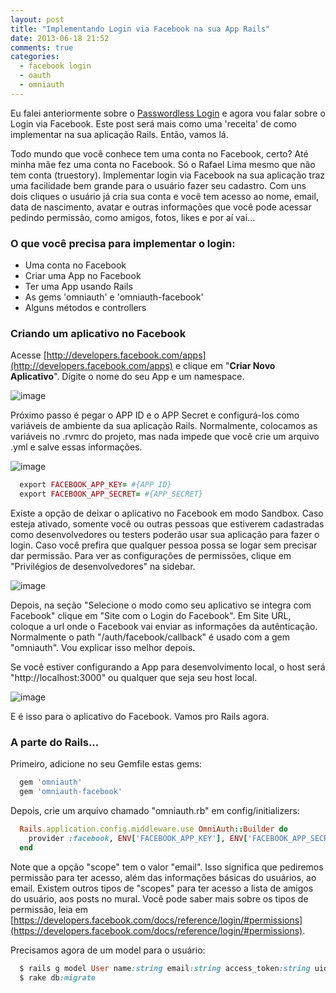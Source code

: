 ```yaml
---
layout: post
title: "Implementando Login via Facebook na sua App Rails"
date: 2013-06-18 21:52
comments: true
categories:
  - facebook login
  - oauth
  - omniauth
---
```


Eu falei anteriormente sobre o [Passwordless Login](http://helabs.com.br/blog/2013/04/11/passwordless-login/) e agora vou falar sobre o Login via Facebook. Este post será mais como uma 'receita' de como implementar na sua aplicação Rails. Então, vamos lá.

<!--more-->

Todo mundo que você conhece tem uma conta no Facebook, certo? Até minha mãe fez uma conta no Facebook. Só o Rafael Lima mesmo que não tem conta (truestory). Implementar login via Facebook na sua aplicação traz uma facilidade bem grande para o usuário fazer seu cadastro. Com uns dois cliques o usuário já cria sua conta e você tem acesso ao nome, email, data de nascimento, avatar e outras informações que você pode acessar pedindo permissão, como amigos, fotos, likes e por aí vai...

### O que você precisa para implementar o login:
- Uma conta no Facebook
- Criar uma App no Facebook
- Ter uma App usando Rails
- As gems 'omniauth' e 'omniauth-facebook'
- Alguns métodos e controllers

### Criando um aplicativo no Facebook

Acesse [http://developers.facebook.com/apps](http://developers.facebook.com/apps) e clique em "**Criar Novo Aplicativo**". Digite o nome do seu App e um namespace.

![image](/images/posts/facebook-login/img0.png)

Próximo passo é pegar o APP ID e o APP Secret e configurá-los como variáveis de ambiente da sua aplicação Rails. Normalmente, colocamos as variáveis no .rvmrc do projeto, mas nada impede que você crie um arquivo .yml e salve essas informações.

![image](/images/posts/facebook-login/img1.png)

```ruby
  export FACEBOOK_APP_KEY= #{APP ID}
  export FACEBOOK_APP_SECRET= #{APP_SECRET}
```

Existe a opção de deixar o aplicativo no Facebook em modo Sandbox. Caso esteja ativado, somente você ou outras pessoas que estiverem cadastradas como desenvolvedores ou testers poderão usar sua aplicação para fazer o login. Caso você prefira que qualquer pessoa possa se logar sem precisar dar permissão. Para ver as configurações de permissões, clique em "Privilégios de desenvolvedores" na sidebar.

![image](/images/posts/facebook-login/img2.png)

Depois, na seção "Selecione o modo como seu aplicativo se integra com Facebook" clique em "Site com o Login do Facebook". Em Site URL, coloque a url onde o Facebook vai enviar as informações da autênticação. Normalmente o path "/auth/facebook/callback" é usado com a gem "omniauth". Vou explicar isso melhor depois.

Se você estiver configurando a App para desenvolvimento local, o host será "http://localhost:3000" ou qualquer que seja seu host local.

![image](/images/posts/facebook-login/img4.png)

E é isso para o aplicativo do Facebook. Vamos pro Rails agora.

### A parte do Rails...

Primeiro, adicione no seu Gemfile estas gems:

```ruby
  gem 'omniauth'
  gem 'omniauth-facebook'
```

Depois, crie um arquivo chamado "omniauth.rb" em config/initializers:

```ruby
  Rails.application.config.middleware.use OmniAuth::Builder do
    provider :facebook, ENV['FACEBOOK_APP_KEY'], ENV['FACEBOOK_APP_SECRET'], :scope => "email"
  end
```

Note que a opção "scope" tem o valor "email". Isso significa que pediremos permissão para ter acesso, além das informações básicas do usuários, ao email. Existem outros tipos de "scopes" para ter acesso a lista de amigos do usuário, aos posts no mural. Você pode saber mais sobre os tipos de permissão, leia em [https://developers.facebook.com/docs/reference/login/#permissions](https://developers.facebook.com/docs/reference/login/#permissions).

Precisamos agora de um model para o usuário:

```ruby
  $ rails g model User name:string email:string access_token:string uid:string photo_url:string
  $ rake db:migrate
```

